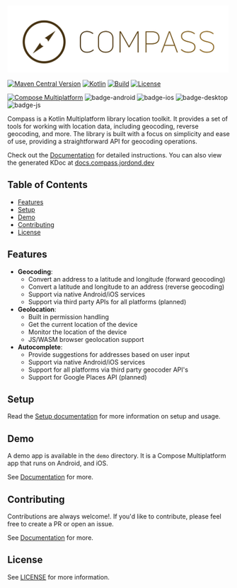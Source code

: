 <img width="500px" src="art/logo-full.png" alt="logo"/>
<br />

[![Maven Central Version](https://img.shields.io/maven-central/v/dev.jordond.compass/compass-core)](https://central.sonatype.com/namespace/dev.jordond.compass)
[![Kotlin](https://img.shields.io/badge/kotlin-v1.9.23-blue.svg?logo=kotlin)](http://kotlinlang.org)
[![Build](https://github.com/jordond/compass/actions/workflows/ci.yml/badge.svg)](https://github.com/jordond/compass/actions/workflows/ci.yml)
[![License](https://img.shields.io/github/license/jordond/compass)](https://opensource.org/license/mit/)

[![Compose Multiplatform](https://img.shields.io/badge/Compose%20Multiplatform-v1.6.1-blue)](https://github.com/JetBrains/compose-multiplatform)
![badge-android](http://img.shields.io/badge/platform-android-6EDB8D.svg?style=flat)
![badge-ios](http://img.shields.io/badge/platform-ios-CDCDCD.svg?style=flat)
![badge-desktop](http://img.shields.io/badge/platform-desktop-DB413D.svg?style=flat)
![badge-js](http://img.shields.io/badge/platform-js%2Fwasm-FDD835.svg?style=flat)

Compass is a Kotlin Multiplatform library location toolkit. It provides a set of tools for working
with location data, including geocoding, reverse geocoding, and more. The
library is built with a focus on simplicity and ease of use, providing a straightforward API for
geocoding operations.

Check out the [Documentation](https://compass.jordond.dev) for detailed instructions. You can also
view the generated KDoc at [docs.compass.jordond.dev](https://docs.compass.jordond.dev)

## Table of Contents

- [Features](#features)
- [Setup](#setup)
- [Demo](#demo)
- [Contributing](#contributing)
- [License](#license)

## Features

- **Geocoding**:
    - Convert an address to a latitude and longitude (forward geocoding)
    - Convert a latitude and longitude to an address (reverse geocoding)
    - Support via native Android/iOS services
    - Support via third party APIs for all platforms (planned)
- **Geolocation**:
    - Built in permission handling
    - Get the current location of the device
    - Monitor the location of the device
    - JS/WASM browser geolocation support
- **Autocomplete**:
    - Provide suggestions for addresses based on user input
    - Support via native Android/iOS services
    - Support for all platforms via third party geocoder API's
    - Support for Google Places API (planned)

## Setup

Read the [Setup documentation](https://compass.jordond.dev/docs/setup/) for more information on setup and usage.

## Demo

A demo app is available in the `demo` directory. It is a Compose Multiplatform app that runs on
Android, and iOS.

See [Documentation](https://compass.jordond.dev/docs/misc/demo) for more.

## Contributing

Contributions are always welcome!. If you'd like to contribute, please feel free to create a PR or
open an issue.

See [Documentation](https://compass.jordond.dev/docs/misc/contributing) for more.

## License

See [LICENSE](LICENSE) for more information.
